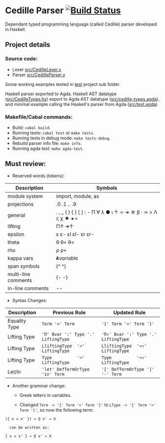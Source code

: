 # Cedille Parser [![Build Status](https://travis-ci.org/ernius/cedilleparser.svg?branch=master)](https://travis-ci.org/ernius/cedilleparser)

Dependant typed programming language (called Cedille) parser developed in Haskell.

## Project details

### Source code:
 * Lexer  [src/CedilleLexer.x](src/CedilleLexer.x)
 * Parser [src/CedilleParser.y](src/CedilleParser.y)

Some working examples tested in [test](test) project sub folder.

Haskell parser exported to Agda. Haskell AST datatype ([src/CedilleTypes.hs](src/CedilleTypes.agda)) export to Agda AST datatype ([src/cedille-types.agda](src/cedille-types.agda)), and minimal example calling the Haskell's parser from Agda ([src/test.agda](src/test.agda)).

### Makefile/Cabal commands:
 * Build: `cabal build`.
 * Running tests: `cabal test` or `make tests`.
 * Running tests in debug mode: `make tests-debug`.
 * Rebuild parser info file: `make info`.
 * Running agda test: `make agda-test`.

## Must review:

* Reserved words (tokens): 

Description	          | Symbols
----------------------|----------
module system         | import, module, as
projections           | .0 .1 .. .9
general               | . , _ ( ) { } [ ] : - Π ∀ λ ● ι ↑ ➾ ➔ ☆ β · ≃ > Λ ς χ ★ ◂ =
lifting               | Π↑ ➔↑
epsilon               | ε ε- εl εl- εr εr-
theta                 | θ θ+ θ<
rho                   | ρ ρ+
kappa vars            | 𝒌*variable*
span symbols          | {^ ^}
multi-line comments   | {- -}
in-line comments      | --

   
* Syntax Changes: 



Description     | Previous Rule                                            | Updated Rule
----------------|----------------------------------------------------------|----------------
Equality Type   | `Term '≃' Term`                                        | `'{' Term '≃' Term '}'`
Lifting Type    | `'Π' Bvar ':' Type '.' LiftingType`                 | `'Π↑' Bvar ':' Type '.' LiftingType`
Lifting Type    | `LliftingType  '➔' LiftingType`                      | `LliftingType  '➔↑' LiftingType`
Lifting Type    | `Type          '➔' LiftingType`                      | `Type          '➔↑' LiftingType`
Let/in          | `'let' DefTermOrType 'in' Term`                      | `'[' DefTermOrType ']' '-' Term`


* Another grammar change:

	* Greek letters in variables.

	* Changed `Term -> '{' Term '≃' Term '}'` to `LType -> '{' Term '≃' Term '}'`, so now the following term:
```
({ x ≃ x' }) ➔ Q x' ➔ X
```

	  can be written as:


```
{ x ≃ x' } ➔ Q x' ➔ X
```
